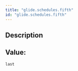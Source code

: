 ```yaml
---
title: "glide.schedules.fifth"
id: "glide.schedules.fifth"
---
```

## Description



## Value: 
```
last
```
